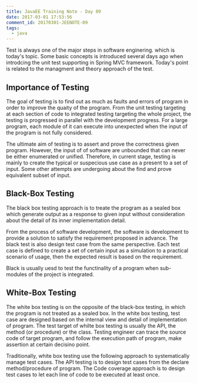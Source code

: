 ```yaml
---
title: JavaEE Training Note - Day 09
date: 2017-03-01 17:53:56
comment_id: 20170301-JEENOTE-09
tags:
  - java 
---
```


Test is always one of the major steps in software enginering.
which is today's topic. Some basic concepts is introduced 
several days ago when introdcing the unit test supporting in 
Spring MVC framework. Today's point is related to the managment 
and theory approach of the test.

Importance of Testing 
---------------------

The goal of testing is to find out as much as faults and errors of program 
in order to improve the quaity of the program. From the unit testing targeting 
at each section of code to integrated testing targeting the whole project, the 
testing is progressed in parallel with the development progress. For a large program,
each module of it can execute into unexpected when the input of the program is not fully considered.

The ultimate aim of testing is to assert and prove the correctness given program. However,
the input of of software are unbounded that can never be either enumerated or 
unified. Therefore, in current stage, testing is mainly to create the typical or 
suspecious use case as a present to a set of input. Some other attempts are undergoing 
about the find and prove equivalent subset of input.

Black-Box Testing
-----------------

The black box testing approach is to treate the program as a sealed 
box which generate output as a response to given input without consideration 
about the detail of its inner implementation detail.

From the process of software development, the software is development to 
provide a solution to satisfy the requirement proposed in advance. The black
test is also design test case from the same perspective. Each test case is defined 
to create a set of certain input as a simulation to a practical scenario of usage,
then the expected result is based on the requirement.

Black is usually uesd to test the functinality of a program when sub-modules of the 
project is integrated.

White-Box Testing 
-----------------

The white box testing is on the opposite of the black-box testing, in which the 
program is not treated as a sealed box. In the white box testing, test case are designed based on the internal
view and detail of implementation of program. The test target of whilte 
box testing is usually the API, the method (or procedure) or the 
class. Testing engineer can trace the source code of target program, 
and follow the execution path of program, make assertion at certain 
decisino point.

Traditionally, white box testing use the following approach to systematically
manage test cases. The API testing is to design test cases from 
the declare method/procedure of program. The Code coverage approach is 
to design test cases to let each line of code to be executed at least once.


